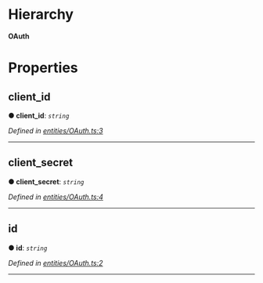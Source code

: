 

# Hierarchy

**OAuth**

# Properties

<a id="client_id"></a>

##  client_id

**● client_id**: *`string`*

*Defined in [entities/OAuth.ts:3](https://github.com/lagunehq/core/blob/31cfc86/src/entities/OAuth.ts#L3)*

___
<a id="client_secret"></a>

##  client_secret

**● client_secret**: *`string`*

*Defined in [entities/OAuth.ts:4](https://github.com/lagunehq/core/blob/31cfc86/src/entities/OAuth.ts#L4)*

___
<a id="id"></a>

##  id

**● id**: *`string`*

*Defined in [entities/OAuth.ts:2](https://github.com/lagunehq/core/blob/31cfc86/src/entities/OAuth.ts#L2)*

___

